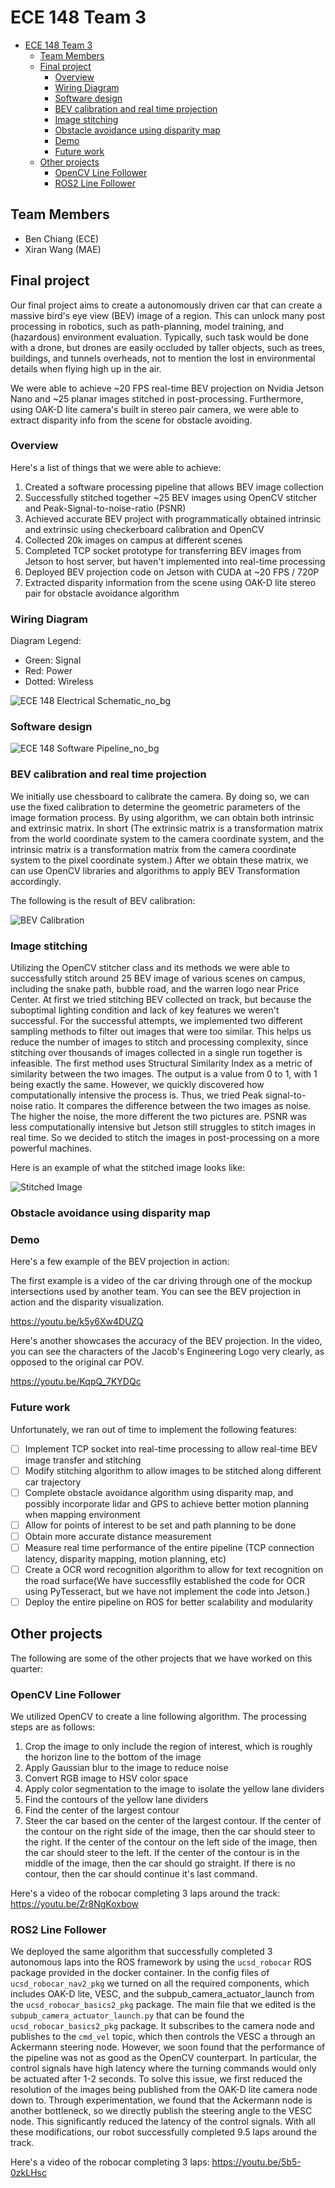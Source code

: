 # ECE 148 Team 3

- [ECE 148 Team 3](#ece-148-team-3)
  - [Team Members](#team-members)
  - [Final project](#final-project)
    - [Overview](#overview)
    - [Wiring Diagram](#wiring-diagram)
    - [Software design](#software-design)
    - [BEV calibration and real time projection](#bev-calibration-and-real-time-projection)
    - [Image stitching](#image-stitching)
    - [Obstacle avoidance using disparity map](#obstacle-avoidance-using-disparity-map)
    - [Demo](#demo)
    - [Future work](#future-work)
  - [Other projects](#other-projects)
    - [OpenCV Line Follower](#opencv-line-follower)
    - [ROS2 Line Follower](#ros2-line-follower)

## Team Members

- Ben Chiang (ECE)
- Xiran Wang (MAE)

## Final project

Our final project aims to create a autonomously driven car that can create a massive bird's eye view (BEV) image of a region. This can unlock many post processing in robotics, such as path-planning, model training, and (hazardous) environment evaluation. Typically, such task would be done with a drone, but drones are easily occluded by taller objects, such as trees, buildings, and tunnels overheads, not to mention the lost in environmental details when flying high up in the air.

We were able to achieve ~20 FPS real-time BEV projection on Nvidia Jetson Nano and ~25 planar images stitched in post-processing. Furthermore, using OAK-D lite camera's built in stereo pair camera, we were able to extract disparity info from the scene for obstacle avoiding.

### Overview

Here's a list of things that we were able to achieve:

1. Created a software processing pipeline that allows BEV image collection
2. Successfully stitched together ~25 BEV images using OpenCV stitcher and Peak-Signal-to-noise-ratio (PSNR)
3. Achieved accurate BEV project with programmatically obtained intrinsic and extrinsic using checkerboard calibration and OpenCV
4. Collected 20k images on campus at different scenes
5. Completed TCP socket prototype for transferring BEV images from Jetson to host server, but haven't implemented into real-time processing
6. Deployed BEV projection code on Jetson with CUDA at ~20 FPS / 720P
7. Extracted disparity information from the scene using OAK-D lite stereo pair for obstacle avoidance algorithm

### Wiring Diagram

Diagram Legend:

- Green: Signal
- Red: Power
- Dotted: Wireless

<!-- ![ECE 148 Electrical Schematic_no_bg](/assets/ECE%20148%20Electrical%20Schematic.svg) -->
![ECE 148 Electrical Schematic_no_bg](/assets/ECE%20148%20Electrical%20Schematic_no_bg.svg)

### Software design

<!-- ![ECE 148 Software Pipeline](/assets/ECE%20148%20Software%20Pipeline.svg) -->
![ECE 148 Software Pipeline_no_bg](/assets/ECE%20148%20Software%20Pipeline_no_bg.svg)

### BEV calibration and real time projection



We initially use chessboard to calibrate the camera. By doing so, we can use the fixed calibration to determine the geometric parameters of the image formation process. By using algorithm, we can obtain both intrinsic and extrinsic matrix. In short (The extrinsic matrix is a transformation matrix from the world coordinate system to the camera coordinate system, and the intrinsic matrix is a transformation matrix from the camera coordinate system to the pixel coordinate system.) After we obtain these matrix, we can use OpenCV libraries and algorithms to apply BEV Transformation accordingly.

The following is the result of BEV calibration:

![BEV Calibration](/assets/calibration_result.png)

### Image stitching

Utilizing the OpenCV stitcher class and its methods we were able to successfully stitch around 25 BEV image of various scenes on campus, including the snake path, bubble road, and the warren logo near Price Center. At first we tried stitching BEV collected on track, but because the suboptimal lighting condition and lack of key features we weren't successful. For the successful attempts, we implemented two different sampling methods to filter out images that were too similar. This helps us reduce the number of images to stitch and processing complexity, since stitching over thousands of images collected in a single run together is infeasible. The first method uses Structural Similarity Index as a metric of similarity between the two images. The output is a value from 0 to 1, with 1 being exactly the same. However, we quickly discovered how computationally intensive the process is. Thus, we tried Peak signal-to-noise ratio. It compares the difference between the two images as noise. The higher the noise, the more different the two pictures are. PSNR was less computationally intensive but Jetson still struggles to stitch images in real time. So we decided to stitch the images in post-processing on a more powerful machines.

Here is an example of what the stitched image looks like:

![Stitched Image](/assets/stitched_img.png)


### Obstacle avoidance using disparity map

### Demo

Here's a few example of the BEV projection in action:

The first example is a video of the car driving through one of the mockup intersections used by another team. You can see the BEV projection in action and the disparity visualization.

<https://youtu.be/k5y6Xw4DUZQ>

Here's another showcases the accuracy of the BEV projection. In the video, you can see the characters of the Jacob's Engineering Logo very clearly, as opposed to the original car POV.

<https://youtu.be/KqpQ_7KYDQc>

### Future work

Unfortunately, we ran out of time to implement the following features:

- [ ] Implement TCP socket into real-time processing to allow real-time BEV image transfer and stitching
- [ ] Modify stitching algorithm to allow images to be stitched along different car trajectory
- [ ] Complete obstacle avoidance algorithm using disparity map, and possibly incorporate lidar and GPS to achieve better motion planning when mapping environment
- [ ] Allow for points of interest to be set and path planning to be done
- [ ] Obtain more accurate distance measurement
- [ ] Measure real time performance of the entire pipeline (TCP connection latency, disparity mapping, motion planning, etc)
- [ ] Create a OCR word recognition algorithm to allow for text recognition on the road surface(We have successflly established the code for OCR using PyTesseract, but we have not implement the code into Jetson.)
- [ ] Deploy the entire pipeline on ROS for better scalability and modularity

## Other projects

The following are some of the other projects that we have worked on this quarter:

### OpenCV Line Follower

We utilized OpenCV to create a line following algorithm. The processing steps are as follows:

1. Crop the image to only include the region of interest, which is roughly the horizon line to the bottom of the image
2. Apply Gaussian blur to the image to reduce noise
3. Convert RGB image to HSV color space
4. Apply color segmentation to the image to isolate the yellow lane dividers
5. Find the contours of the yellow lane dividers
6. Find the center of the largest contour
7. Steer the car based on the center of the largest contour. If the center of the contour on the right side of the image, then the car should steer to the right. If the center of the contour on the left side of the image, then the car should steer to the left. If the center of the contour is in the middle of the image, then the car should go straight. If there is no contour, then the car should continue it's last command.

Here's a video of the robocar completing 3 laps around the track: <https://youtu.be/Zr8NgKoxbow>

### ROS2 Line Follower

We deployed the same algorithm that successfully completed 3 autonomous laps into the ROS framework by using the `ucsd_robocar` ROS package provided in the docker container. In the config files of `ucsd_robocar_nav2_pkg` we turned on all the required components, which includes OAK-D lite, VESC, and the subpub_camera_actuator_launch from the `ucsd_robocar_basics2_pkg` package. The main file that we edited is the `subpub_camera_actuator_launch.py` that can be found the `ucsd_robocar_basics2_pkg` package. It subscribes to the camera node and publishes to the `cmd_vel` topic, which then controls the VESC a through an Ackermann steering node. However, we soon found that the performance of the pipeline was not as good as the OpenCV counterpart. In particular, the control signals have high latency where the turning commands would only be actuated after 1-2 seconds. To solve this issue, we first reduced the resolution of the images being published from the OAK-D lite camera node down to. Through experimentation, we found that the Ackermann node is another bottleneck, so we directly publish the steering angle to the VESC node. This significantly reduced the latency of the control signals. With all these modifications, our robot successfully completed 9.5 laps around the track.

Here's a video of the robocar completing 3 laps: <https://youtu.be/5b5-0zkLHsc>
